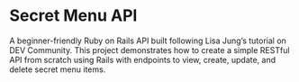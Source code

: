 # Secret Menu API

A beginner-friendly Ruby on Rails API built following Lisa Jung’s tutorial on DEV Community.
This project demonstrates how to create a simple RESTful API from scratch using Rails with endpoints to view, create, update, and delete secret menu items.
